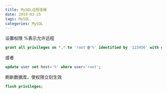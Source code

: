 ```yaml
---
title: MySQL远程连接
date: 2019-03-25
tags: MySQL
categories: MySQL
---
```


设置权限 %表示允许远程

```sql
grant all privileges on *.* to 'root'@'%' identified by '123456' with grant option;
```

或者

```sql
update user set host='%' where user='root';
```

刷新数据库，使权限立刻生效

```sql
flush privileges;
```

